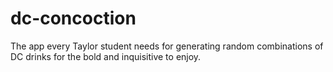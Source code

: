 # dc-concoction
The app every Taylor student needs for generating random combinations of DC drinks for the bold and inquisitive to enjoy.
